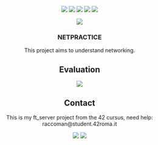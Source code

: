 <p align="center">
  <img src="https://img.shields.io/github/contributors/raccoman/netpractice?style=for-the-badge"/>
  <img src="https://img.shields.io/github/forks/raccoman/netpractice?style=for-the-badge"/>
  <img src="https://img.shields.io/github/stars/raccoman/netpractice?style=for-the-badge"/>
  <img src="https://img.shields.io/github/issues/raccoman/netpractice?style=for-the-badge"/>
  <img src="https://img.shields.io/github/license/raccoman/netpractice?style=for-the-badge"/>
</p>

<p align="center">
  <img src="https://badge42.vercel.app/api/v2/cl0z8sbuu001509jthfclxpdu/stats?cursusId=21&coalitionId=125"/>
</p>
<h3 align="center">
  NETPRACTICE
</h3>
<p align="center">
  This project aims to understand networking.
</p>

<h2 align="center">
  Evaluation
</h2>
<p align="center">
  <img src="https://badge42.vercel.app/api/v2/cl0z8sbuu001509jthfclxpdu/project/2441488"/>
</p>

<h2 align="center">
  Contact
</h2>
<p align="center">
  This is my ft_server project from the 42 cursus, need help: raccoman@student.42roma.it
</p>

<p align="center">
    <img src="https://forthebadge.com/images/badges/made-with-c.svg"/>
    <img src="https://forthebadge.com/images/badges/not-a-bug-a-feature.svg"/>
</p>
